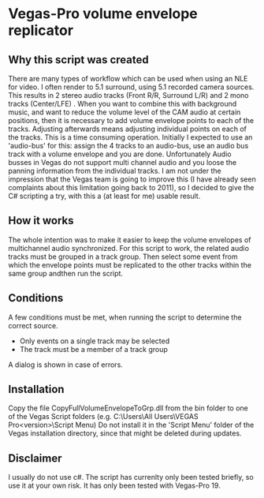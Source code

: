 # Vegas-Pro volume envelope replicator
## Why this script was created
There are many types of workflow which can be used when using an NLE for video.  I often render to 5.1 surround, using 5.1 recorded camera sources. This results in 2 stereo audio tracks (Front R/R, Surround L/R) and 2 mono tracks (Center/LFE) . When you want to combine this with background music, and want to reduce  the volume level of the CAM audio at certain positions, then it is necessary to add volume envelope points to each of the tracks. Adjusting afterwards means  adjusting individual points on each of the tracks. This is a time consuming operation. 
Initially I expected to use an 'audio-bus' for this: assign the 4 tracks to an audio-bus, use an audio bus track with a volume envelope and you are done. Unfortunately Audio busses in Vegas do not support multi channel audio and you loose the panning information from the individual tracks. 
I am not under the impression that the Vegas team is going to improve this (I have already seen complaints about this limitation  going back to 2011), so I decided to give the C# scripting a try, with this a (at least for me) usable result. 
## How it works
The whole intention was to make it easier to keep the volume envelopes of multichannel audio synchronized. For this script to work, the related audio tracks must be grouped in a track group. Then select some event from which the envelope points must be replicated to the other tracks within the same group andthen run the script. 

## Conditions
A few conditions must be met, when running the script to determine the correct source. 
 - Only events on a single track may be selected
 - The track must be a member of a track group  
 
A dialog is shown in case of errors.   

## Installation  
Copy the file CopyFullVolumeEnvelopeToGrp.dll from the bin folder to one of the Vegas Script folders (e.g. C:\Users\All Users\VEGAS Pro\<version>\Script Menu\) Do not install it in the 'Script Menu' folder of the Vegas installation directory, since that might be deleted during updates. 

## Disclaimer
I usually do not use c#. The script has currenlty only been tested briefly, so use it at your own risk. It has only been tested with Vegas-Pro 19.


